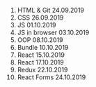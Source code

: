 1. HTML & Git 24.09.2019
2. CSS 26.09.2019
3. JS 01.10.2019
4. JS in browser 03.10.2019
5. OOP 08.10.2019
6. Bundle 10.10.2019
7. React 15.10.2019
8. React 17.10.2019
9. Redux 22.10.2019
10. React Forms 24.10.2019
